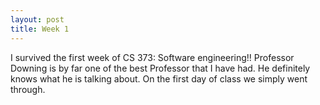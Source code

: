 ```yaml
---
layout: post
title: Week 1
---
```


I survived the first week of CS 373: Software engineering!!
Professor Downing is by far one of the best Professor that I have had. He definitely knows what he is talking about. On the first day of class we simply went through.



